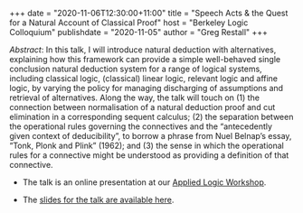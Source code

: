 +++
date = "2020-11-06T12:30:00+11:00"
title = "Speech Acts & the Quest for a Natural Account of Classical Proof"
host = "Berkeley Logic Colloquium"
publishdate = "2020-11-05"
author = "Greg Restall"
+++

*Abstract*: In this talk, I will introduce natural deduction with alternatives, explaining how this framework can provide a simple well-behaved single conclusion natural deduction system for a range of logical systems, including classical logic, (classical) linear logic, relevant logic and affine logic, by varying the policy for managing discharging of assumptions and retrieval of alternatives. Along the way, the talk will touch on (1) the connection between normalisation of a natural deduction proof and cut elimination in a corresponding sequent calculus; (2) the separation between the operational rules governing the connectives and the “antecedently given context of deducibility”, to borrow a phrase from Nuel Belnap’s essay, “Tonk, Plonk and Plink” (1962); and (3) the sense in which the operational rules for a connective might be understood as providing a definition of that connective.


* The talk is an online presentation at our [Applied Logic Workshop](https://blogs.unimelb.edu.au/logic/applied-proof-theory-workshop/). 

* The [slides for the talk are available here](/slides/natural-deduction-with-alternatives-alw.pdf).
